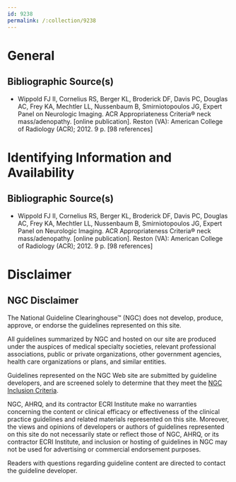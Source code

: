 ```yaml
---
id: 9238
permalink: /:collection/9238
---
```


# General

## Bibliographic Source(s)

- Wippold FJ II, Cornelius RS, Berger KL, Broderick DF, Davis PC, Douglas AC, Frey KA, Mechtler LL, Nussenbaum B, Smirniotopoulos JG, Expert Panel on Neurologic Imaging. ACR Appropriateness Criteria® neck mass/adenopathy. [online publication]. Reston (VA): American College of Radiology (ACR); 2012. 9 p. [98 references]

# Identifying Information and Availability

## Bibliographic Source(s)

- Wippold FJ II, Cornelius RS, Berger KL, Broderick DF, Davis PC, Douglas AC, Frey KA, Mechtler LL, Nussenbaum B, Smirniotopoulos JG, Expert Panel on Neurologic Imaging. ACR Appropriateness Criteria® neck mass/adenopathy. [online publication]. Reston (VA): American College of Radiology (ACR); 2012. 9 p. [98 references]

# Disclaimer

## NGC Disclaimer

The National Guideline Clearinghouse™ (NGC) does not develop, produce, approve, or endorse the guidelines represented on this site.

All guidelines summarized by NGC and hosted on our site are produced under the auspices of medical specialty societies, relevant professional associations, public or private organizations, other government agencies, health care organizations or plans, and similar entities.

Guidelines represented on the NGC Web site are submitted by guideline developers, and are screened solely to determine that they meet the [NGC Inclusion Criteria](/help-and-about/summaries/inclusion-criteria).

NGC, AHRQ, and its contractor ECRI Institute make no warranties concerning the content or clinical efficacy or effectiveness of the clinical practice guidelines and related materials represented on this site. Moreover, the views and opinions of developers or authors of guidelines represented on this site do not necessarily state or reflect those of NGC, AHRQ, or its contractor ECRI Institute, and inclusion or hosting of guidelines in NGC may not be used for advertising or commercial endorsement purposes.

Readers with questions regarding guideline content are directed to contact the guideline developer.

